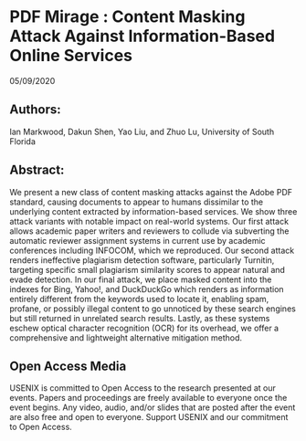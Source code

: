 <div id="adsmirage"> 
    <title>
    PDF Mirage USENIX2017
    </title> 
</div>
    
<div class="entry" style="position: relative;">
    <div id="adsmirage">
    <h1 class="entry-title"> 
    PDF Mirage : Content Masking Attack Against Information-Based Online Services 
    </h1></div>
    <p class="entry-date">05/09/2020</p>








</div>




## Authors: 
Ian Markwood, Dakun Shen, Yao Liu, and Zhuo Lu, University of South Florida

## Abstract: 
We present a new class of content masking attacks against the Adobe PDF standard, causing documents to appear to humans dissimilar to the underlying content extracted by information-based services. We show three attack variants with notable impact on real-world systems. Our first attack allows academic paper writers and reviewers to collude via subverting the automatic reviewer assignment systems in current use by academic conferences including INFOCOM, which we reproduced. Our second attack renders ineffective plagiarism detection software, particularly Turnitin, targeting specific small plagiarism similarity scores to appear natural and evade detection. In our final attack, we place masked content into the indexes for Bing, Yahoo!, and DuckDuckGo which renders as information entirely different from the keywords used to locate it, enabling spam, profane, or possibly illegal content to go unnoticed by these search engines but still returned in unrelated search results. Lastly, as these systems eschew optical character recognition (OCR) for its overhead, we offer a comprehensive and lightweight alternative mitigation method.

## Open Access Media
USENIX is committed to Open Access to the research presented at our events. Papers and proceedings are freely available to everyone once the event begins. Any video, audio, and/or slides that are posted after the event are also free and open to everyone. Support USENIX and our commitment to Open Access.





